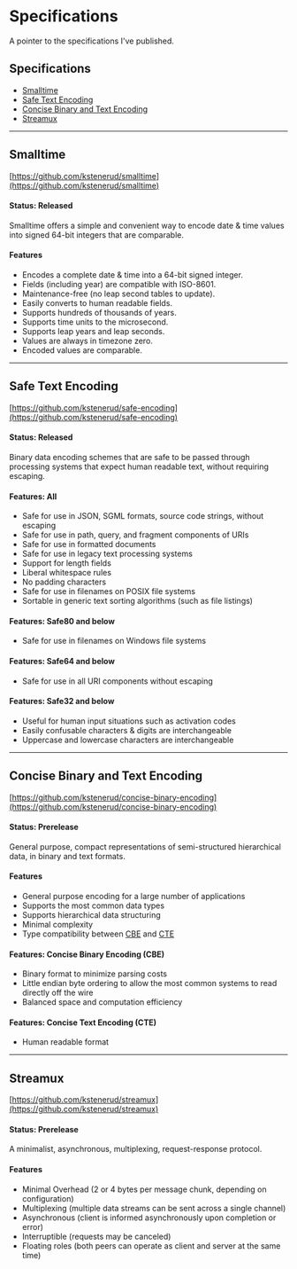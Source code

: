 Specifications
==============

A pointer to the specifications I've published.


Specifications
--------------

 * [Smalltime](#smalltime)
 * [Safe Text Encoding](#safe-text-encoding)
 * [Concise Binary and Text Encoding](#concise-binary-and-text-encoding)
 * [Streamux](#streamux)

---------------------------------------------------------------------


Smalltime
---------

[https://github.com/kstenerud/smalltime](https://github.com/kstenerud/smalltime)

#### Status: Released

Smalltime offers a simple and convenient way to encode date & time values into signed 64-bit integers that are comparable.

#### Features

 * Encodes a complete date & time into a 64-bit signed integer.
 * Fields (including year) are compatible with ISO-8601.
 * Maintenance-free (no leap second tables to update).
 * Easily converts to human readable fields.
 * Supports hundreds of thousands of years.
 * Supports time units to the microsecond.
 * Supports leap years and leap seconds.
 * Values are always in timezone zero.
 * Encoded values are comparable.

---------------------------------------------------------------------


Safe Text Encoding
------------------

[https://github.com/kstenerud/safe-encoding](https://github.com/kstenerud/safe-encoding)

#### Status: Released

Binary data encoding schemes that are safe to be passed through processing systems that expect human readable text, without requiring escaping.


#### Features: All

 * Safe for use in JSON, SGML formats, source code strings, without escaping
 * Safe for use in path, query, and fragment components of URIs
 * Safe for use in formatted documents
 * Safe for use in legacy text processing systems
 * Support for length fields
 * Liberal whitespace rules
 * No padding characters
 * Safe for use in filenames on POSIX file systems
 * Sortable in generic text sorting algorithms (such as file listings)

#### Features: Safe80 and below

 * Safe for use in filenames on Windows file systems

#### Features: Safe64 and below

 * Safe for use in all URI components without escaping

#### Features: Safe32 and below

 * Useful for human input situations such as activation codes
 * Easily confusable characters & digits are interchangeable
 * Uppercase and lowercase characters are interchangeable

---------------------------------------------------------------------


Concise Binary and Text Encoding
--------------------------------

[https://github.com/kstenerud/concise-binary-encoding](https://github.com/kstenerud/concise-binary-encoding)

#### Status: Prerelease

General purpose, compact representations of semi-structured hierarchical data, in binary and text formats.


#### Features

  * General purpose encoding for a large number of applications
  * Supports the most common data types
  * Supports hierarchical data structuring
  * Minimal complexity
  * Type compatibility between [CBE](https://github.com/kstenerud/concise-binary-encoding/blob/master/cbe-specification.md) and [CTE](https://github.com/kstenerud/concise-binary-encoding/blob/master/cte-specification.md)

#### Features: Concise Binary Encoding (CBE)

  * Binary format to minimize parsing costs
  * Little endian byte ordering to allow the most common systems to read directly off the wire
  * Balanced space and computation efficiency

#### Features: Concise Text Encoding (CTE)

  * Human readable format

---------------------------------------------------------------------


Streamux
--------

[https://github.com/kstenerud/streamux](https://github.com/kstenerud/streamux)

#### Status: Prerelease

A minimalist, asynchronous, multiplexing, request-response protocol.


#### Features

* Minimal Overhead (2 or 4 bytes per message chunk, depending on configuration)
* Multiplexing (multiple data streams can be sent across a single channel)
* Asynchronous (client is informed asynchronously upon completion or error)
* Interruptible (requests may be canceled)
* Floating roles (both peers can operate as client and server at the same time)
